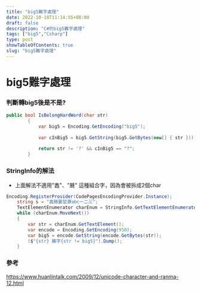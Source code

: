 ```yaml
---
title: "big5難字處理"
date: 2022-10-18T11:14:55+08:00
draft: false
description: "C#的big5難字處理"
tags: ["big5","Csharp"]
type: post
showTableOfContents: true
slug: "big5難字處理"
---
```


# big5難字處理

### 判斷轉big5後是不是?
```C#
public bool IsBelongHardWord(char str)
        {
            var big5 = Encoding.GetEncoding("big5");
            
            var cInBig5 = big5.GetString(big5.GetBytes(new[] { str }));
            
            return str != '?' && cInBig5 == "?";
        }
```
### StringInfo的解法
- 上面解法不適用"𨫎"、"𩗴" 這種組合字，因為會被拆成2個char
```C#
Encoding.RegisterProvider(CodePagesEncodingProvider.Instance);
	string s = "𨫎𩗴嫑堃瀞abc一二三";
	TextElementEnumerator charEnum = StringInfo.GetTextElementEnumerator(s);
	while (charEnum.MoveNext())
	{
		var str = charEnum.GetTextElement();
		var encode = Encoding.GetEncoding(950);
		var big5 = encode.GetString(encode.GetBytes(str));
		($"{str} 難字{str != big5}").Dump();
	}
```


### 參考
https://www.huanlintalk.com/2009/12/unicode-character-and-ranma-12.html